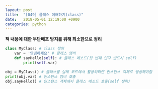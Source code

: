 ```yaml
---
layout: post
title:  "[049] 클래스 이해하기(class)"
date:   2018-05-01 12:19:00 +0900
categories: python
---
```


**책 내용에 대한 무단배포 방지를 위해 최소한으로 정리**

```python
class MyClass: # class 정의
    var = '안녕하세요' # 클래스 멤버
    def sayHello(self): # 클래스 메소드(첫 번째 인자 반드시 self)
        print(self.var)

obj = MyClass() # 클래스를 실제 코드에서 활용하려면 인스턴스 객체로 생성해야함
print(obj.var) # 인스턴스 멤버 호출
obj.sayHello() # 인스턴스 객체에서 클래스 메소드 호출(self 생략)
```

